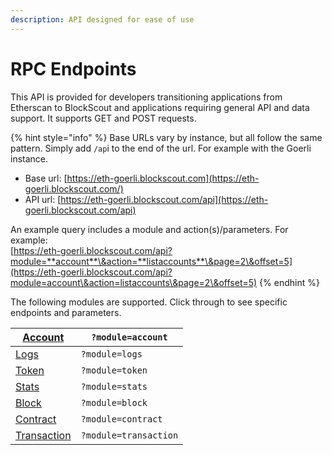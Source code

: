```yaml
---
description: API designed for ease of use
---
```


# RPC Endpoints

This API is provided for developers transitioning applications from Etherscan to BlockScout and applications requiring general API and data support. It supports GET and POST requests.

{% hint style="info" %}
Base URLs vary by instance, but all follow the same pattern. Simply add `/ap`i to the end of the url. For example with the Goerli instance.

* Base url: [https://eth-goerli.blockscout.com](https://eth-goerli.blockscout.com/)
* API url: [https://eth-goerli.blockscout.com/api](https://eth-goerli.blockscout.com/api)

An example query includes a module and action(s)/parameters. For example: \
[https://eth-goerli.blockscout.com/api?module=**account**\&action=**listaccounts**\&page=2\&offset=5](https://eth-goerli.blockscout.com/api?module=account\&action=listaccounts\&page=2\&offset=5)
{% endhint %}

The following modules are supported. Click through to see specific endpoints and parameters.

| [Account](account.md)         | `?module=account`     |
| ----------------------------- | --------------------- |
| [Logs](logs.md)               | `?module=logs`        |
| [Token](token.md)             | `?module=token`       |
| [Stats](stats.md)             | `?module=stats`       |
| [Block](block.md)             | `?module=block`       |
| [Contract](contract.md)       | `?module=contract`    |
| [Transaction](transaction.md) | `?module=transaction` |

